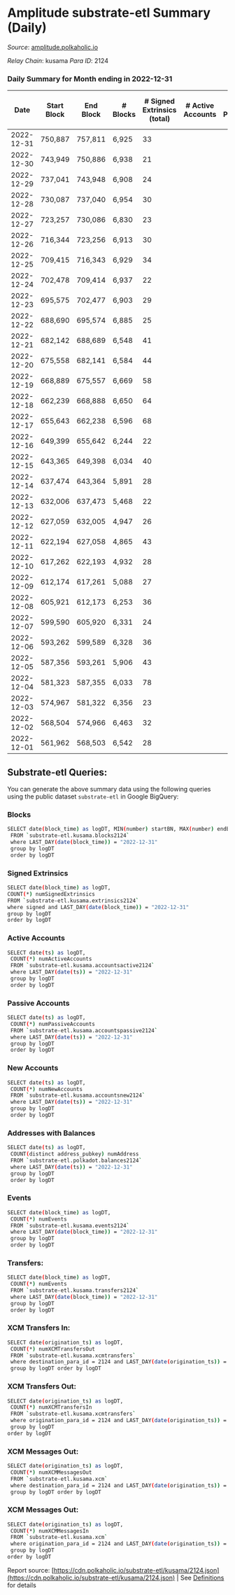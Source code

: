 # Amplitude substrate-etl Summary (Daily)

_Source_: [amplitude.polkaholic.io](https://amplitude.polkaholic.io)

*Relay Chain*: kusama
*Para ID*: 2124



### Daily Summary for Month ending in 2022-12-31


| Date | Start Block | End Block | # Blocks | # Signed Extrinsics (total) | # Active Accounts | # Passive | # New | # Addresses with Balances | # Events | # Transfers | # XCM Transfers In | # XCM Transfers Out | # XCM In | # XCM Out | Issues | 
| ---- | ----------- | --------- | -------- | --------------------------- | ----------------- | --------- | ----- | ------------------------- | -------- | ----------- | ------------------ | ------------------- | -------- | --------- | ------ |
| 2022-12-31 | 750,887 | 757,811 | 6,925 | 33 |  |  |  | 727 | 14,102 |   |   |   |  |  |  |
| 2022-12-30 | 743,949 | 750,886 | 6,938 | 21 |  |  |  |  | 14,034 |   |   |   |  |  |  |
| 2022-12-29 | 737,041 | 743,948 | 6,908 | 24 |  |  |  |  | 13,994 |   |   |   |  |  |  |
| 2022-12-28 | 730,087 | 737,040 | 6,954 | 30 |  |  |  |  | 14,117 |   |   |   |  |  |  |
| 2022-12-27 | 723,257 | 730,086 | 6,830 | 23 |  |  |  |  | 13,828 |   |   |   |  |  |  |
| 2022-12-26 | 716,344 | 723,256 | 6,913 | 30 |  |  |  |  | 14,037 |   |   |   |  |  |  |
| 2022-12-25 | 709,415 | 716,343 | 6,929 | 34 |  |  |  |  | 14,104 |   |   |   |  |  |  |
| 2022-12-24 | 702,478 | 709,414 | 6,937 | 22 |  |  |  |  | 14,038 |   |   |   |  |  |  |
| 2022-12-23 | 695,575 | 702,477 | 6,903 | 29 |  |  |  |  | 14,008 |   |   |   |  |  |  |
| 2022-12-22 | 688,690 | 695,574 | 6,885 | 25 |  |  |  |  | 13,954 |   |   |   |  |  |  |
| 2022-12-21 | 682,142 | 688,689 | 6,548 | 41 |  |  |  |  | 13,376 |   |   |   |  |  |  |
| 2022-12-20 | 675,558 | 682,141 | 6,584 | 44 |  |  |  |  | 13,578 | 27  |   |   |  |  |  |
| 2022-12-19 | 668,889 | 675,557 | 6,669 | 58 |  |  |  |  | 13,704 |   |   |   |  |  |  |
| 2022-12-18 | 662,239 | 668,888 | 6,650 | 64 |  |  |  |  | 13,720 |   |   |   |  |  |  |
| 2022-12-17 | 655,643 | 662,238 | 6,596 | 68 |  |  |  |  | 13,635 |   |   |   |  |  |  |
| 2022-12-16 | 649,399 | 655,642 | 6,244 | 22 |  |  |  |  | 12,649 |   |   |   |  |  |  |
| 2022-12-15 | 643,365 | 649,398 | 6,034 | 40 |  |  |  |  | 12,343 |   |   |   |  |  |  |
| 2022-12-14 | 637,474 | 643,364 | 5,891 | 28 |  |  |  |  | 11,981 |   |   |   |  |  |  |
| 2022-12-13 | 632,006 | 637,473 | 5,468 | 22 |  |  |  |  | 11,090 |   |   |   |  |  |  |
| 2022-12-12 | 627,059 | 632,005 | 4,947 | 26 |  |  |  |  | 10,059 |   |   |   |  |  |  |
| 2022-12-11 | 622,194 | 627,058 | 4,865 | 43 |  |  |  |  | 10,008 |   |   |   |  |  |  |
| 2022-12-10 | 617,262 | 622,193 | 4,932 | 28 |  |  |  |  | 10,050 |   |   |   |  |  |  |
| 2022-12-09 | 612,174 | 617,261 | 5,088 | 27 |  |  |  |  | 10,361 |   |   |   |  |  |  |
| 2022-12-08 | 605,921 | 612,173 | 6,253 | 36 |  |  |  |  | 12,738 |   |   |   |  |  |  |
| 2022-12-07 | 599,590 | 605,920 | 6,331 | 24 |  |  |  |  | 12,820 |   |   |   |  |  |  |
| 2022-12-06 | 593,262 | 599,589 | 6,328 | 36 |  |  |  |  | 12,885 |   |   |   |  |  |  |
| 2022-12-05 | 587,356 | 593,261 | 5,906 | 43 |  |  |  |  | 12,090 |   |   |   |  |  |  |
| 2022-12-04 | 581,323 | 587,355 | 6,033 | 78 |  |  |  |  | 12,519 |   |   |   |  |  |  |
| 2022-12-03 | 574,967 | 581,322 | 6,356 | 23 |  |  |  |  | 12,879 |   |   |   |  |  |  |
| 2022-12-02 | 568,504 | 574,966 | 6,463 | 32 |  |  |  |  | 13,151 |   |   |   |  |  |  |
| 2022-12-01 | 561,962 | 568,503 | 6,542 | 28 |  |  |  |  | 13,272 |   |   |   |  |  |  |

## Substrate-etl Queries:
You can generate the above summary data using the following queries using the public dataset `substrate-etl` in Google BigQuery:

### Blocks
```bash
SELECT date(block_time) as logDT, MIN(number) startBN, MAX(number) endBN, COUNT(*) numBlocks 
 FROM `substrate-etl.kusama.blocks2124`  
 where LAST_DAY(date(block_time)) = "2022-12-31" 
 group by logDT 
 order by logDT
```

### Signed Extrinsics
```bash
SELECT date(block_time) as logDT, 
COUNT(*) numSignedExtrinsics 
FROM `substrate-etl.kusama.extrinsics2124`  
where signed and LAST_DAY(date(block_time)) = "2022-12-31" 
group by logDT 
order by logDT
```

### Active Accounts
```bash
SELECT date(ts) as logDT, 
 COUNT(*) numActiveAccounts 
 FROM `substrate-etl.kusama.accountsactive2124` 
 where LAST_DAY(date(ts)) = "2022-12-31" 
 group by logDT 
 order by logDT
```

### Passive Accounts
```bash
SELECT date(ts) as logDT, 
 COUNT(*) numPassiveAccounts 
 FROM `substrate-etl.kusama.accountspassive2124` 
 where LAST_DAY(date(ts)) = "2022-12-31" 
 group by logDT 
 order by logDT
```

### New Accounts
```bash
SELECT date(ts) as logDT, 
 COUNT(*) numNewAccounts 
 FROM `substrate-etl.kusama.accountsnew2124` 
 where LAST_DAY(date(ts)) = "2022-12-31" 
 group by logDT
 order by logDT
```

### Addresses with Balances
```bash
SELECT date(ts) as logDT,
 COUNT(distinct address_pubkey) numAddress 
 FROM `substrate-etl.polkadot.balances2124` 
 where LAST_DAY(date(ts)) = "2022-12-31" 
 group by logDT 
 order by logDT
```

### Events
```bash
SELECT date(block_time) as logDT, 
 COUNT(*) numEvents 
 FROM `substrate-etl.kusama.events2124` 
 where LAST_DAY(date(block_time)) = "2022-12-31" 
 group by logDT 
 order by logDT
```

### Transfers:
```bash
SELECT date(block_time) as logDT, 
 COUNT(*) numEvents 
 FROM `substrate-etl.kusama.transfers2124` 
 where LAST_DAY(date(block_time)) = "2022-12-31" 
 group by logDT 
 order by logDT
```

### XCM Transfers In:
```bash
SELECT date(origination_ts) as logDT, 
 COUNT(*) numXCMTransfersOut 
 FROM `substrate-etl.kusama.xcmtransfers` 
 where destination_para_id = 2124 and LAST_DAY(date(origination_ts)) = "2022-12-31" 
 group by logDT order by logDT
```

### XCM Transfers Out:
```bash
SELECT date(origination_ts) as logDT, 
 COUNT(*) numXCMTransfersIn 
 FROM `substrate-etl.kusama.xcmtransfers` 
 where origination_para_id = 2124 and LAST_DAY(date(origination_ts)) = "2022-12-31" 
 group by logDT 
order by logDT
```

### XCM Messages Out:
```bash
SELECT date(origination_ts) as logDT, 
 COUNT(*) numXCMMessagesOut 
 FROM `substrate-etl.kusama.xcm` 
 where destination_para_id = 2124 and LAST_DAY(date(origination_ts)) = "2022-12-31" 
 group by logDT order by logDT
```

### XCM Messages Out:
```bash
SELECT date(origination_ts) as logDT, 
 COUNT(*) numXCMMessagesIn 
 FROM `substrate-etl.kusama.xcm` 
 where origination_para_id = 2124 and LAST_DAY(date(origination_ts)) = "2022-12-31" 
 group by logDT 
order by logDT
```


Report source: [https://cdn.polkaholic.io/substrate-etl/kusama/2124.json](https://cdn.polkaholic.io/substrate-etl/kusama/2124.json) | See [Definitions](/DEFINITIONS.md) for details
